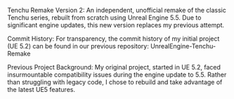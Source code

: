 Tenchu Remake Version 2:
An independent, unofficial remake of the classic Tenchu series, rebuilt from scratch using Unreal Engine 5.5. Due to significant engine updates, this new version replaces my previous attempt.

Commit History:
For transparency, the commit history of my initial project (UE 5.2) can be found in our previous repository: UnrealEngine-Tenchu-Remake

Previous Project Background:
My original project, started in UE 5.2, faced insurmountable compatibility issues during the engine update to 5.5. Rather than struggling with legacy code, I chose to rebuild and take advantage of the latest UE5 features.